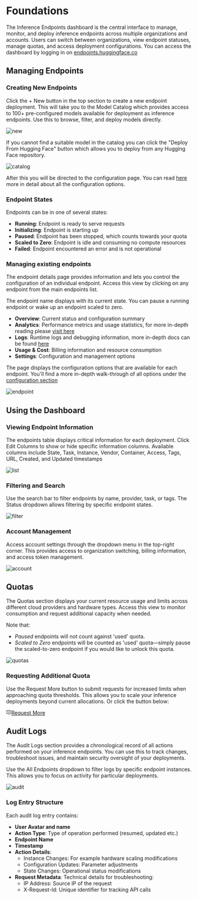 # Foundations

The Inference Endpoints dashboard is the central interface to manage, monitor, and deploy inference endpoints across
multiple organizations and accounts. Users can switch between organizations, view endpoint statuses, manage quotas, and
access deployment configurations. You can access the dashboard by logging in on [endpoints.huggingface.co](https://endpoints.huggingface.co)

## Managing Endpoints

### Creating New Endpoints
Click the + New button in the top section to create a new endpoint deployment. This will take you to the Model Catalog which
provides access to 100+ pre-configured models available for deployment as inference endpoints. Use this to browse,
filter, and deploy models directly.

![new](https://raw.githubusercontent.com/huggingface/hf-endpoints-documentation/main/assets/foundations/1-new.png)

If you cannot find a suitable model in the catalog you can click the "Deploy From Hugging Face" button which allows you to deploy from
any Hugging Face repository.

![catalog](https://raw.githubusercontent.com/huggingface/hf-endpoints-documentation/main/assets/foundations/2-catalog.png)

After this you will be directed to the configuration page. You can read [here](./configuration) more in detail about all the configuration options.

### Endpoint States
Endpoints can be in one of several states:
- **Running**: Endpoint is ready to serve requests
- **Initializing**: Endpoint is starting up 
- **Paused**: Endpoint has been stopped, which counts towards your quota
- **Scaled to Zero**: Endpoint is idle and consuming no compute resources
- **Failed**: Endpoint encountered an error and is not operational

### Managing existing endpoints

The endpoint details page provides information and lets you control the configuration of an individual endpoint.
Access this view by clicking on any endpoint from the main endpoints list.

The endpoint name displays with its current state. You can pause a running endpoint or wake up an endpoint scaled to zero.

- **Overview**: Current status and configuration summary
- **Analytics**: Performance metrics and usage statistics, for more in-depth reading please [visit here](./analytics)
- **Logs**: Runtime logs and debugging information, more in-depth docs can be found [here](./logs)
- **Usage & Cost**: Billing information and resource consumption
- **Settings**: Configuration and management options

The page displays the configuration options that are available for each endpoint. You'll find a more in-depth walk-through of all options under
the [configuration section](./configuration)

![endpoint](https://raw.githubusercontent.com/huggingface/hf-endpoints-documentation/main/assets/foundations/8-endpoint.png)

## Using the Dashboard

### Viewing Endpoint Information
The endpoints table displays critical information for each deployment. Click Edit Columns to show or hide specific
information columns. Available columns include State, Task, Instance, Vendor, Container, Access, Tags, URL, Created, and Updated timestamps

![list](https://raw.githubusercontent.com/huggingface/hf-endpoints-documentation/main/assets/foundations/3-list.png)

### Filtering and Search
Use the search bar to filter endpoints by name, provider, task, or tags.
The Status dropdown allows filtering by specific endpoint states.

![filter](https://raw.githubusercontent.com/huggingface/hf-endpoints-documentation/main/assets/foundations/4-filter.png)

### Account Management
Access account settings through the dropdown menu in the top-right corner. This provides access to organization switching,
billing information, and access token management.

![account](https://raw.githubusercontent.com/huggingface/hf-endpoints-documentation/main/assets/foundations/5-account.png)

## Quotas
The Quotas section displays your current resource usage and limits across different cloud providers and hardware types.
Access this view to monitor consumption and request additional capacity when needed.

Note that:
- *Paused* endpoints will not count against 'used' quota.
- *Scaled to Zero* endpoints will be counted as 'used' quota—simply pause the scaled-to-zero endpoint if you would like to unlock this quota. 

![quotas](https://raw.githubusercontent.com/huggingface/hf-endpoints-documentation/main/assets/foundations/6-quotas.png)

### Requesting Additional Quota
Use the Request More button to submit requests for increased limits when approaching quota thresholds. This allows you to
scale your inference deployments beyond current allocations. Or click the button below:

<a class="btn !rounded-full !text-smd" href="https://endpoints.huggingface.co/contact" target="_blank"><svg xmlns="http://www.w3.org/2000/svg" class="mr-1.5" width="1em" height="1em" fill="currentColor" stroke="currentColor" viewBox="0 0 32 32"><path d="M16 21C14.8449 21.001 13.7075 20.7158 12.6896 20.1697C11.6717 19.6237 10.805 18.8339 10.167 17.871L11.833 16.764C12.2891 17.4517 12.9083 18.0159 13.6353 18.4062C14.3624 18.7964 15.1748 19.0007 16 19.0007C16.8252 19.0007 17.6376 18.7964 18.3647 18.4062C19.0917 18.0159 19.7109 17.4517 20.167 16.764L21.833 17.871C21.195 18.8339 20.3283 19.6237 19.3104 20.1697C18.2925 20.7158 17.1551 21.001 16 21ZM20 10C19.6044 10 19.2178 10.1173 18.8889 10.3371C18.56 10.5568 18.3036 10.8692 18.1522 11.2346C18.0009 11.6001 17.9613 12.0022 18.0384 12.3902C18.1156 12.7782 18.3061 13.1345 18.5858 13.4142C18.8655 13.6939 19.2219 13.8844 19.6098 13.9616C19.9978 14.0388 20.3999 13.9991 20.7654 13.8478C21.1308 13.6964 21.4432 13.44 21.6629 13.1112C21.8827 12.7823 22 12.3956 22 12C22.0027 11.7366 21.9528 11.4754 21.8532 11.2315C21.7536 10.9876 21.6064 10.7661 21.4202 10.5798C21.2339 10.3936 21.0124 10.2464 20.7685 10.1468C20.5247 10.0472 20.2634 9.99734 20 10ZM12 10C11.6044 10 11.2178 10.1173 10.8889 10.3371C10.56 10.5568 10.3036 10.8692 10.1522 11.2346C10.0009 11.6001 9.96126 12.0022 10.0384 12.3902C10.1156 12.7782 10.3061 13.1345 10.5858 13.4142C10.8655 13.6939 11.2219 13.8844 11.6098 13.9616C11.9978 14.0388 12.3999 13.9991 12.7654 13.8478C13.1308 13.6964 13.4432 13.44 13.6629 13.1112C13.8827 12.7823 14 12.3956 14 12C14.0027 11.7366 13.9528 11.4754 13.8532 11.2315C13.7536 10.9876 13.6064 10.7661 13.4202 10.5798C13.2339 10.3936 13.0124 10.2464 12.7685 10.1468C12.5247 10.0472 12.2634 9.99734 12 10Z" stroke-width="0.2"></path><path d="M17.736 32L16 31L20 24H26C26.2628 24.0004 26.523 23.9489 26.7658 23.8486C27.0087 23.7482 27.2293 23.6009 27.4151 23.4151C27.6009 23.2293 27.7482 23.0087 27.8486 22.7658C27.9489 22.523 28.0004 22.2628 28 22V8C28.0004 7.73725 27.9489 7.477 27.8486 7.23417C27.7482 6.99134 27.6009 6.7707 27.4151 6.58491C27.2293 6.39911 27.0087 6.25181 26.7658 6.15144C26.523 6.05107 26.2628 5.9996 26 6H6C5.73725 5.9996 5.477 6.05107 5.23417 6.15144C4.99134 6.25181 4.7707 6.39911 4.58491 6.58491C4.39911 6.7707 4.25181 6.99134 4.15144 7.23417C4.05107 7.477 3.9996 7.73725 4 8V22C3.9996 22.2628 4.05107 22.523 4.15144 22.7658C4.25181 23.0087 4.39911 23.2293 4.58491 23.4151C4.7707 23.6009 4.99134 23.7482 5.23417 23.8486C5.477 23.9489 5.73725 24.0004 6 24H15V26H6C4.93913 26 3.92172 25.5786 3.17157 24.8284C2.42143 24.0783 2 23.0609 2 22V8C2 6.93913 2.42143 5.92172 3.17157 5.17157C3.92172 4.42143 4.93913 4 6 4H26C27.0609 4 28.0783 4.42143 28.8284 5.17157C29.5786 5.92172 30 6.93913 30 8V22C30 23.0609 29.5786 24.0783 28.8284 24.8284C28.0783 25.5786 27.0609 26 26 26H21.165L17.736 32Z" stroke-width="0.2"></path></svg>Request More</a>

## Audit Logs
The Audit Logs section provides a chronological record of all actions performed on your inference endpoints. You can use this
to track changes, troubleshoot issues, and maintain security oversight of your deployments.

Use the All Endpoints dropdown to filter logs by specific endpoint instances. This allows you to focus on activity for particular
deployments.

![audit](https://raw.githubusercontent.com/huggingface/hf-endpoints-documentation/main/assets/foundations/7-audit.png)

### Log Entry Structure
Each audit log entry contains:
- **User Avatar and name**
- **Action Type**: Type of operation performed (resumed, updated etc.)
- **Endpoint Name**
- **Timestamp**
- **Action Details**:
    - Instance Changes: For example hardware scaling modifications
    - Configuration Updates: Parameter adjustments
    - State Changes: Operational status modifications
- **Request Metadata**: Technical details for troubleshooting:
    - IP Address: Source IP of the request
    - X-Request-Id: Unique identifier for tracking API calls
